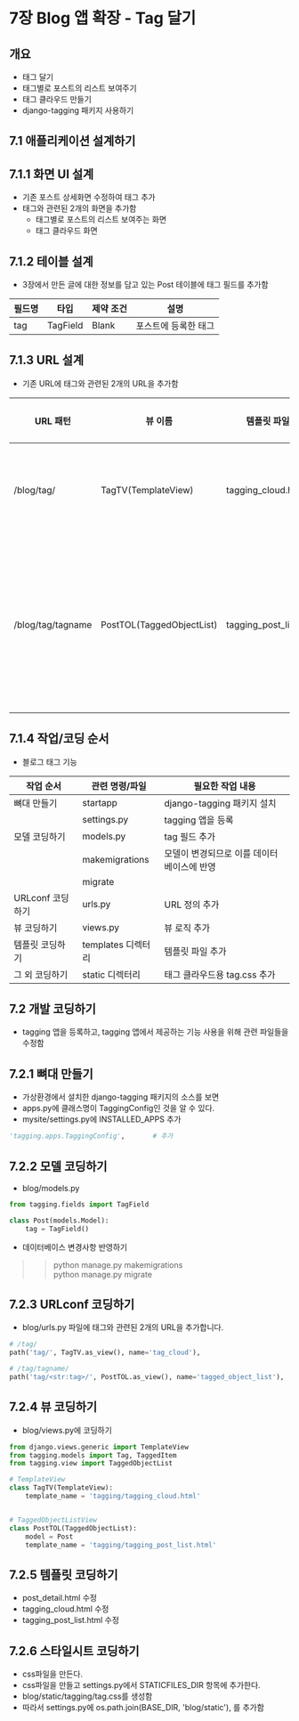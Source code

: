# 7장 Blog 앱 확장 - Tag 달기

## 개요
- 태그 달기
- 태그별로 포스트의 리스트 보여주기
- 태그 클라우드 만들기
- django-tagging 패키지 사용하기

## 7.1 애플리케이션 설계하기

## 7.1.1 화면 UI 설계
- 기존 포스트 상세화면 수정하여 태그 추가
- 태그와 관련된 2개의 화면을 추가함
    - 태그별로 포스트의 리스트 보여주는 화면
    - 태그 클라우드 화면
    
## 7.1.2 테이블 설계
- 3장에서 만든 글에 대한 정보를 담고 있는 Post 테이블에 태그 필드를 추가함

| 필드명 | 타입     | 제약 조건 | 설명                 |
|--------|----------|-----------|----------------------|
| tag    | TagField | Blank     | 포스트에 등록한 태그 |

## 7.1.3 URL 설계
- 기존 URL에 태그와 관련된 2개의 URL을 추가함

| URL 패턴          | 뷰 이름                   | 템플릿 파일명          | 페이지 설명                                             |
|-------------------|---------------------------|------------------------|---------------------------------------------------------|
| /blog/tag/        | TagTV(TemplateView)       | tagging_cloud.html     | 태그 클라우드를 보기 위한 URL                           |
| /blog/tag/tagname | PostTOL(TaggedObjectList) | tagging_post_list.html | 특정 태그가 달려 있는 포스트들의 리스트를 보기 위한 URL |

## 7.1.4 작업/코딩 순서

- 블로그 태그 기능

| 작업 순서        | 관련 명령/파일     | 필요한 작업 내용                           |
|------------------|--------------------|--------------------------------------------|
| 뼈대 만들기      | startapp           | django-tagging 패키지 설치                 |
|                  | settings.py        | tagging 앱을 등록                          |
| 모델 코딩하기    | models.py          | tag 필드 추가                              |
|                  | makemigrations     | 모델이 변경되므로 이를 데이터베이스에 반영 |
|                  | migrate            |                                            |
| URLconf 코딩하기 | urls.py            | URL 정의 추가                              |
| 뷰 코딩하기      | views.py           | 뷰 로직 추가                               |
| 템플릿 코딩하기  | templates 디렉터리 | 템플릿 파일 추가                           |
| 그 외 코딩하기   | static 디렉터리    | 태그 클라우드용 tag.css 추가               |


## 7.2 개발 코딩하기
- tagging 앱을 등록하고, tagging 앱에서 제공하는 기능 사용을 위해 관련 파일들을 수정함

## 7.2.1 뼈대 만들기
- 가상환경에서 설치한 django-tagging 패키지의 소스를 보면
- apps.py에 클래스명이 TaggingConfig인 것을 알 수 있다.
- mysite/settings.py에 INSTALLED_APPS 추가
```python
'tagging.apps.TaggingConfig',       # 추가
```

## 7.2.2 모델 코딩하기
- blog/models.py
```python
from tagging.fields import TagField

class Post(models.Model):
    tag = TagField()
```

- 데이터베이스 변경사항 반영하기
>> python manage.py makemigrations<br/>python manage.py migrate

## 7.2.3 URLconf 코딩하기
- blog/urls.py 파일에 태그와 관련된 2개의 URL을 추가합니다.
```python
# /tag/
path('tag/', TagTV.as_view(), name='tag_cloud'),

# /tag/tagname/
path('tag/<str:tag>/', PostTOL.as_view(), name='tagged_object_list'),
```

## 7.2.4 뷰 코딩하기
- blog/views.py에 코딩하기
```python
from django.views.generic import TemplateView
from tagging.models import Tag, TaggedItem
from tagging.view import TaggedObjectList

# TemplateView
class TagTV(TemplateView):
    template_name = 'tagging/tagging_cloud.html'


# TaggedObjectListView
class PostTOL(TaggedObjectList):
    model = Post
    template_name = 'tagging/tagging_post_list.html'
```

## 7.2.5 템플릿 코딩하기
- post_detail.html 수정
- tagging_cloud.html 수정
- tagging_post_list.html 수정

## 7.2.6 스타일시트 코딩하기
- css파일을 만든다.
- css파일을 만들고 settings.py에서 STATICFILES_DIR 항목에 추가한다.
- blog/static/tagging/tag.css를 생성함
- 따라서 settings.py에 os.path.join(BASE_DIR, 'blog/static'), 를 추가함
